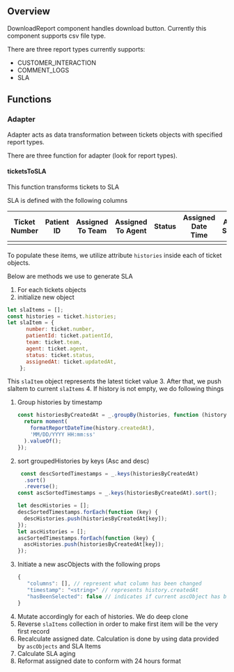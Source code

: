 ## Overview
DownloadReport component handles download button. Currently this component supports csv file type.

There are three report types currently supports:

- CUSTOMER_INTERACTION
- COMMENT_LOGS
- SLA

## Functions

### Adapter

Adapter acts as data transformation between tickets objects with specified report types. 

There are three function for adapter (look for report types).

#### ticketsToSLA

This function transforms tickets to SLA

SLA is defined with the following columns

| Ticket Number | Patient ID | Assigned To Team | Assigned To Agent | Status | Assigned Date Time | Aging Status | 
| ------------- | ---------- | ---------------- | ----------------- | ------ | ------------------ | ------------ |
|               |            |                  |                   |        |                    |              |

To populate these items, we utilize attribute `histories` inside each of ticket objects.

Below are methods we use to generate SLA 

1. For each tickets objects
2. initialize new object
```js
let slaItems = [];
const histories = ticket.histories;
let slaItem = {
      number: ticket.number,
      patientId: ticket.patientId,
      team: ticket.team,
      agent: ticket.agent,
      status: ticket.status,
      assignedAt: ticket.updatedAt,
    };
```
This `slaItem` object represents the latest ticket value
3. After that, we push slaItem to current `slaItems`
4. If history is not empty, we do following things
   1. Group histories by timestamp
      ```js
      const historiesByCreatedAt = _.groupBy(histories, function (history) {
        return moment(
          formatReportDateTime(history.createdAt),
          'MM/DD/YYYY HH:mm:ss'
        ).valueOf();
      });
      ```
   2. sort groupedHistories by keys (Asc and desc)
      ```js
       const descSortedTimestamps = _.keys(historiesByCreatedAt)
        .sort()
        .reverse();
      const ascSortedTimestamps = _.keys(historiesByCreatedAt).sort();

      let descHistories = [];
      descSortedTimestamps.forEach(function (key) {
        descHistories.push(historiesByCreatedAt[key]);
      });
      let ascHistories = [];
      ascSortedTimestamps.forEach(function (key) {
        ascHistories.push(historiesByCreatedAt[key]);
      });
      ```
   3. Initiate a new ascObjects with the following props
      ```js
      {
         "columns": [], // represent what column has been changed
         "timestamp": "<string>" // represents history.createdAt
         "hasBeenSelected": false // indicates if current ascObject has been picked or not
      }
      ```
5. Mutate accordingly for each of histories. We do deep clone 
6. Reverse `slaItems` collection in order to make first item will be the very first record
7. Recalculate assigned date. Calculation is done by using data provided by `ascObjects` and SLA Items
8. Calculate SLA aging
9. Reformat assigned date to conform with 24 hours format
